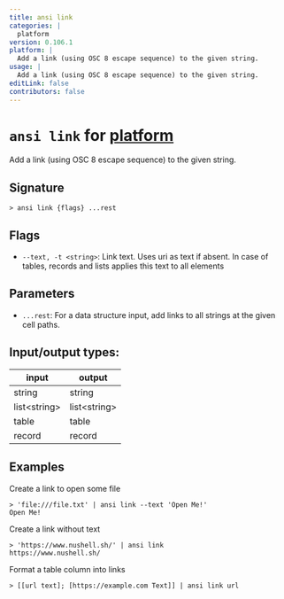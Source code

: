 ```yaml
---
title: ansi link
categories: |
  platform
version: 0.106.1
platform: |
  Add a link (using OSC 8 escape sequence) to the given string.
usage: |
  Add a link (using OSC 8 escape sequence) to the given string.
editLink: false
contributors: false
---
```

<!-- This file is automatically generated. Please edit the command in https://github.com/nushell/nushell instead. -->

# `ansi link` for [platform](/commands/categories/platform.md)

<div class='command-title'>Add a link (using OSC 8 escape sequence) to the given string.</div>

## Signature

```> ansi link {flags} ...rest```

## Flags

 -  `--text, -t <string>`: Link text. Uses uri as text if absent. In case of
                tables, records and lists applies this text to all elements

## Parameters

 -  `...rest`: For a data structure input, add links to all strings at the given cell paths.


## Input/output types:

| input        | output       |
| ------------ | ------------ |
| string       | string       |
| list&lt;string&gt; | list&lt;string&gt; |
| table        | table        |
| record       | record       |
## Examples

Create a link to open some file
```nu
> 'file:///file.txt' | ansi link --text 'Open Me!'
Open Me!
```

Create a link without text
```nu
> 'https://www.nushell.sh/' | ansi link
https://www.nushell.sh/
```

Format a table column into links
```nu
> [[url text]; [https://example.com Text]] | ansi link url

```
